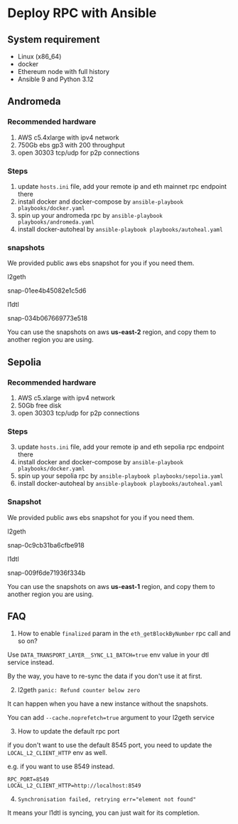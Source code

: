 # Deploy RPC with Ansible

## System requirement

- Linux (x86_64)
- docker
- Ethereum node with full history
- Ansible 9 and Python 3.12

## Andromeda

### Recommended hardware

1. AWS c5.4xlarge with ipv4 network
2. 750Gb ebs gp3 with 200 throughput
3. open 30303 tcp/udp for p2p connections

### Steps

1. update `hosts.ini` file, add your remote ip and eth mainnet rpc endpoint there
2. install docker and docker-compose by `ansible-playbook playbooks/docker.yaml`
3. spin up your andromeda rpc by `ansible-playbook playbooks/andromeda.yaml`
4. install docker-autoheal by `ansible-playbook playbooks/autoheal.yaml`

### snapshots

We provided public aws ebs snapshot for you if you need them.

l2geth

snap-01ee4b45082e1c5d6

l1dtl

snap-034b067669773e518

You can use the snapshots on aws **us-east-2** region, and copy them to another region you are using.

## Sepolia

### Recommended hardware

1. AWS c5.xlarge with ipv4 network
2. 50Gb free disk
3. open 30303 tcp/udp for p2p connections

### Steps

3. update `hosts.ini` file, add your remote ip and eth sepolia rpc endpoint there
4. install docker and docker-compose by `ansible-playbook playbooks/docker.yaml`
5. spin up your sepolia rpc by `ansible-playbook playbooks/sepolia.yaml`
6. install docker-autoheal by `ansible-playbook playbooks/autoheal.yaml`

### Snapshot

We provided public aws ebs snapshot for you if you need them.

l2geth

snap-0c9cb31ba6cfbe918

l1dtl

snap-009f6de71936f334b

You can use the snapshots on aws **us-east-1** region, and copy them to another region you are using.

## FAQ

1. How to enable `finalized` param in the `eth_getBlockByNumber` rpc call and so on?

Use `DATA_TRANSPORT_LAYER__SYNC_L1_BATCH=true` env value in your dtl service instead.

By the way, you have to re-sync the data if you don't use it at first.

2. l2geth `panic: Refund counter below zero`

It can happen when you have a new instance without the snapshots.

You can add `--cache.noprefetch=true` argument to your l2geth service

3. How to update the default rpc port

if you don't want to use the default 8545 port, you need to update the `LOCAL_L2_CLIENT_HTTP` env as well.

e.g. if you want to use 8549 instead.

```
RPC_PORT=8549
LOCAL_L2_CLIENT_HTTP=http://localhost:8549
```

4. `Synchronisation failed, retrying err="element not found"`

It means your l1dtl is syncing, you can just wait for its completion.
